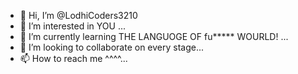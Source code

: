 - 👋 Hi, I’m @LodhiCoders3210
- 👀 I’m interested in YOU ...
- 🌱 I’m currently learning THE LANGUOGE OF fu***** WOURLD! ...
- 💞️ I’m looking to collaborate on every stage...
- 📫 How to reach me ^^^^...

<!---
LodhiCoders3210/LodhiCoders3210 is a ✨ special ✨ repository because its `README.md` (this file) appears on your GitHub profile.
You can click the Preview link to take a look at your changes.
--->
